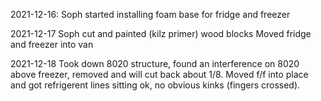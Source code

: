 2021-12-16:
Soph started installing foam base for fridge and freezer

2021-12-17
Soph cut and painted (kilz primer) wood blocks
Moved fridge and freezer into van

2021-12-18
Took down 8020 structure, found an interference on 8020 above freezer, removed and will cut back about 1/8.
Moved f/f into place and got refrigerent lines sitting ok, no obvious kinks (fingers crossed).
